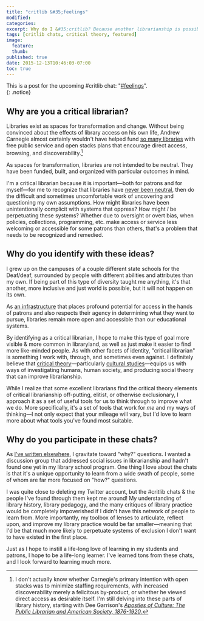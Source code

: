 ```yaml
---
title: "critlib &#35;feelings"
modified:
categories:
excerpt: Why do I &#35;critlib? Because another librarianship is possible. 
tags: [critlib chats, critical theory, featured]
image:
  feature:
  thumb:
published: true
date: 2015-12-13T10:46:03-07:00
toc: true
---
```

This is a post for the upcoming #critlib chat: "[#feelings](http://critlib.org/feelings/)".  
{: .notice}

## Why are you a critical librarian?  

Libraries exist as spaces for transformation and change. Without being convinced about the effects of library access on his own life, Andrew Carnegie almost certainly wouldn't have helped fund [so many libraries](https://en.wikipedia.org/wiki/Carnegie_library) with free public service and open stacks plans that encourage direct access, browsing, and discoverability.[^dpa]   

[^dpa]: I don't actually know whether Carnegie's primary intention with open stacks was to minimize staffing requirements, with increased discoverability merely a felicitous by-product, or whether he viewed direct access as desirable itself. I'm still delving into these parts of library history, starting with Dee Garrison's [_Apostles of Culture: The Public Librarian and American Society, 1876-1920._](https://www.worldcat.org/oclc/50285121)  

As spaces for transformation, libraries are not intended to be neutral. They have been funded, built, and organized with particular outcomes in mind.  

I'm a critical librarian because it is important—both for patrons and for myself—for me to recognize that libraries have [never been neutral](http://www.inthelibrarywiththeleadpipe.org/2014/locating-the-library-in-institutional-oppression/), then do the difficult and sometimes uncomfortable work of uncovering and questioning my own assumptions. How might libraries have been unintentionally complicit with systems that oppress? How might _I_ be perpetuating these systems? Whether due to oversight or overt bias, when policies, collections, programming, etc. make access or service less welcoming or accessible for some patrons than others, that's a problem that needs to be recognized and remedied.    

## Why do you identify with these ideas?  

I grew up on the campuses of a couple different state schools for the Deaf/deaf, surrounded by people with different abilities and attributes than my own. If being part of this type of diversity taught me anything, it's that another, more inclusive and just world is possible, but it will not happen on its own.   

As [an infrastructure](https://placesjournal.org/article/library-as-infrastructure/) that places profound potential for access in the hands of patrons and also respects their agency in determining what they want to pursue, libraries remain more open and accessible than our educational systems.    

By identifying as a critical librarian, I hope to make this type of goal more visible & more common in libraryland, as well as just make it easier to find more like-minded people. As with other facets of identity, "critical librarian" is something I work with, through, and sometimes even against. I definitely believe that [critical theory](https://www.worldcat.org/oclc/548555609)—particularly [cultural studies](http://culturalstudies.web.unc.edu/resources-2/what-is-cultural-studies/)—equips us with ways of investigating humans, human society, and producing social theory that can improve librarianship.   

While I realize that some excellent librarians find the critical theory elements of critical librarianship off-putting, elitist, or otherwise exclusionary, I approach it as a set of useful tools for us to think through to improve what we do. More specifically, it's a set of tools that work for _me_ and my ways of thinking—I not only expect that your mileage will vary, but I'd love to learn more about what tools you've found most suitable.   

## Why do you participate in these chats?  

As [I've written elsewhere](http://hacklibraryschool.com/2014/12/08/critlib-chatty-critical-librarianship-on-twitter/), I gravitate toward "why?" questions. I wanted a discussion group that addressed social issues in librarianship and hadn't found one yet in my library school program. One thing I love about the chats is that it's a unique opportunity to learn from a wide swath of people, some of whom are far more focused on "how?" questions.   

I was quite close to deleting my Twitter account, but the #critlib chats & the people I've found through them kept me around! My understanding of library history, library pedagogy, and the many critiques of library practice would be completely impoverished if I didn't have this network of people to learn from. More importantly, my toolbox of lenses to articulate, reflect upon, and improve my library practice would be far smaller—meaning that I'd be that much more likely to perpetuate systems of exclusion I don't want to have existed in the first place.   

Just as I hope to instill a life-long love of learning in my students and patrons, I hope to be a life-long learner. I've learned tons from these chats, and I look forward to learning much more.   
